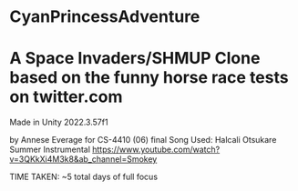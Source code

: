 # CyanPrincessAdventure
 A  Space Invaders/SHMUP Clone based on the funny horse race tests on twitter.com 
 =====================================
 Made in Unity 2022.3.57f1
 
 by Annese Everage for CS-4410 (06) final
 Song Used: Halcali Otsukare Summer Instrumental
 https://www.youtube.com/watch?v=3QKkXi4M3k8&ab_channel=Smokey
 

 TIME TAKEN: ~5 total days of full focus
